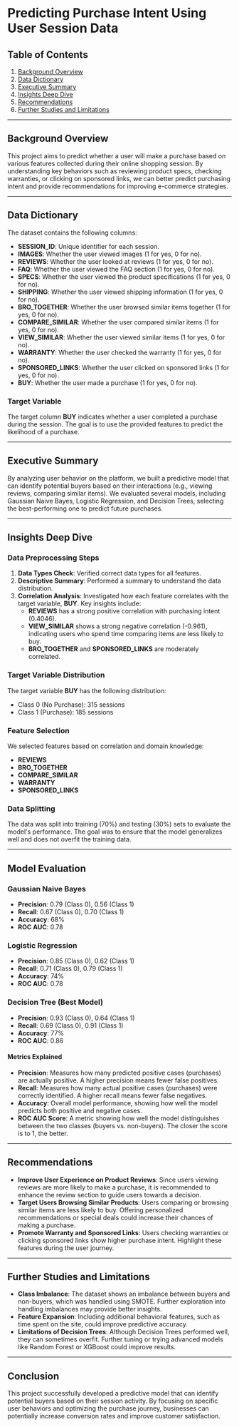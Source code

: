 # Predicting Purchase Intent Using User Session Data

## Table of Contents
1. [Background Overview](#background-overview)
2. [Data Dictionary](#data-dictionary)
3. [Executive Summary](#executive-summary)
4. [Insights Deep Dive](#insights-deep-dive)
5. [Recommendations](#recommendations)
6. [Further Studies and Limitations](#further-studies-and-limitations)

---

## Background Overview
This project aims to predict whether a user will make a purchase based on various features collected during their online shopping session. By understanding key behaviors such as reviewing product specs, checking warranties, or clicking on sponsored links, we can better predict purchasing intent and provide recommendations for improving e-commerce strategies.

---

## Data Dictionary
The dataset contains the following columns:

- **SESSION_ID**: Unique identifier for each session.
- **IMAGES**: Whether the user viewed images (1 for yes, 0 for no).
- **REVIEWS**: Whether the user looked at reviews (1 for yes, 0 for no).
- **FAQ**: Whether the user viewed the FAQ section (1 for yes, 0 for no).
- **SPECS**: Whether the user viewed the product specifications (1 for yes, 0 for no).
- **SHIPPING**: Whether the user viewed shipping information (1 for yes, 0 for no).
- **BRO_TOGETHER**: Whether the user browsed similar items together (1 for yes, 0 for no).
- **COMPARE_SIMILAR**: Whether the user compared similar items (1 for yes, 0 for no).
- **VIEW_SIMILAR**: Whether the user viewed similar items (1 for yes, 0 for no).
- **WARRANTY**: Whether the user checked the warranty (1 for yes, 0 for no).
- **SPONSORED_LINKS**: Whether the user clicked on sponsored links (1 for yes, 0 for no).
- **BUY**: Whether the user made a purchase (1 for yes, 0 for no).

### Target Variable
The target column **BUY** indicates whether a user completed a purchase during the session. The goal is to use the provided features to predict the likelihood of a purchase.

---

## Executive Summary
By analyzing user behavior on the platform, we built a predictive model that can identify potential buyers based on their interactions (e.g., viewing reviews, comparing similar items). We evaluated several models, including Gaussian Naive Bayes, Logistic Regression, and Decision Trees, selecting the best-performing one to predict future purchases.

---

## Insights Deep Dive
### Data Preprocessing Steps
1. **Data Types Check**: Verified correct data types for all features.
2. **Descriptive Summary**: Performed a summary to understand the data distribution.
3. **Correlation Analysis**: Investigated how each feature correlates with the target variable, **BUY**. Key insights include:
   - **REVIEWS** has a strong positive correlation with purchasing intent (0.4046).
   - **VIEW_SIMILAR** shows a strong negative correlation (-0.961), indicating users who spend time comparing items are less likely to buy.
   - **BRO_TOGETHER** and **SPONSORED_LINKS** are moderately correlated.

### Target Variable Distribution
The target variable **BUY** has the following distribution:
- Class 0 (No Purchase): 315 sessions
- Class 1 (Purchase): 185 sessions

### Feature Selection
We selected features based on correlation and domain knowledge:
- **REVIEWS**
- **BRO_TOGETHER**
- **COMPARE_SIMILAR**
- **WARRANTY**
- **SPONSORED_LINKS**

### Data Splitting
The data was split into training (70%) and testing (30%) sets to evaluate the model's performance. The goal was to ensure that the model generalizes well and does not overfit the training data.

---

## Model Evaluation

### Gaussian Naive Bayes
- **Precision**: 0.79 (Class 0), 0.56 (Class 1)
- **Recall**: 0.67 (Class 0), 0.70 (Class 1)
- **Accuracy**: 68%
- **ROC AUC**: 0.78

### Logistic Regression
- **Precision**: 0.85 (Class 0), 0.62 (Class 1)
- **Recall**: 0.71 (Class 0), 0.79 (Class 1)
- **Accuracy**: 74%
- **ROC AUC**: 0.78

### Decision Tree (Best Model)
- **Precision**: 0.93 (Class 0), 0.64 (Class 1)
- **Recall**: 0.69 (Class 0), 0.91 (Class 1)
- **Accuracy**: 77%
- **ROC AUC**: 0.86

#### Metrics Explained
- **Precision**: Measures how many predicted positive cases (purchases) are actually positive. A higher precision means fewer false positives.
- **Recall**: Measures how many actual positive cases (purchases) were correctly identified. A higher recall means fewer false negatives.
- **Accuracy**: Overall model performance, showing how well the model predicts both positive and negative cases.
- **ROC AUC Score**: A metric showing how well the model distinguishes between the two classes (buyers vs. non-buyers). The closer the score is to 1, the better.

---

## Recommendations
- **Improve User Experience on Product Reviews**: Since users viewing reviews are more likely to make a purchase, it is recommended to enhance the review section to guide users towards a decision.
- **Target Users Browsing Similar Products**: Users comparing or browsing similar items are less likely to buy. Offering personalized recommendations or special deals could increase their chances of making a purchase.
- **Promote Warranty and Sponsored Links**: Users checking warranties or clicking sponsored links show higher purchase intent. Highlight these features during the user journey.

---

## Further Studies and Limitations
- **Class Imbalance**: The dataset shows an imbalance between buyers and non-buyers, which was handled using SMOTE. Further exploration into handling imbalances may provide better insights.
- **Feature Expansion**: Including additional behavioral features, such as time spent on the site, could improve predictive accuracy.
- **Limitations of Decision Trees**: Although Decision Trees performed well, they can sometimes overfit. Further tuning or trying advanced models like Random Forest or XGBoost could improve results.

---

## Conclusion
This project successfully developed a predictive model that can identify potential buyers based on their session activity. By focusing on specific user behaviors and optimizing the purchase journey, businesses can potentially increase conversion rates and improve customer satisfaction.
